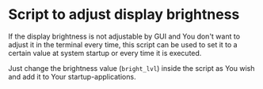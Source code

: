 # Script to adjust display brightness

If the display brightness is not adjustable by GUI and You don't want to adjust it in the terminal every time, this script can be used to set it to a certain value at system startup or every time it is executed.

Just change the brightness value (`bright_lvl`) inside the script as You wish and add it to Your startup-applications.
